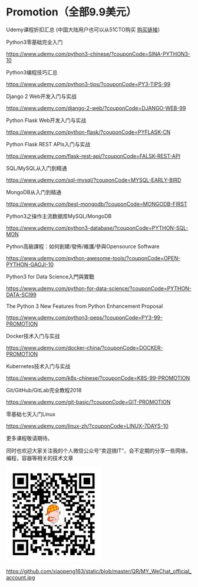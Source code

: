 # Promotion（全部9.9美元）

Udemy课程折扣汇总 (中国大陆用户也可以从51CTO购买 [购买链接](https://github.com/udemy-course/Promotion/blob/master/51cto.md))


Python3零基础完全入门

https://www.udemy.com/python3-chinese/?couponCode=SINA-PYTHON3-10

Python3编程技巧汇总

https://www.udemy.com/python3-tips/?couponCode=PY3-TIPS-99

Django 2 Web开发入门与实战

https://www.udemy.com/django-2-web/?couponCode=DJANGO-WEB-99

Python Flask Web开发入门与实战

https://www.udemy.com/python-flask/?couponCode=PYFLASK-CN

Python Flask REST APIs入门与实战

https://www.udemy.com/flask-rest-api/?couponCode=FALSK-REST-API

SQL/MySQL从入门到精通

https://www.udemy.com/sql-mysql/?couponCode=MYSQL-EARLY-BIRD

MongoDB从入门到精通

https://www.udemy.com/best-mongodb/?couponCode=MONGODB-FIRST

Python3之操作主流数据库MySQL/MongoDB

https://www.udemy.com/python3-database/?couponCode=PYTHON-SQL-MON

Python高級課程：如何創建/發佈/維護/參與Opensource Software

https://www.udemy.com/python-awesome-tools/?couponCode=OPEN-PYTHON-GAOJI-10

Python3 for Data Science入門與實戰

https://www.udemy.com/python-for-data-science/?couponCode=PYTHON-DATA-SCI99

The Python 3 New Features from Python Enhancement Proposal

https://www.udemy.com/python3-peps/?couponCode=PY3-99-PROMOTION

Docker技术入门与实战

https://www.udemy.com/docker-china/?couponCode=DOCKER-PROMOTION

Kubernetes技术入门与实战

https://www.udemy.com/k8s-chinese/?couponCode=K8S-99-PROMOTION

Git/GitHub/GitLab完全教程2018

https://www.udemy.com/git-basic/?couponCode=GIT-PROMOTION

零基础七天入门Linux

https://www.udemy.com/linux-zh/?couponCode=LINUX-7DAYS-10

更多课程敬请期待。

同时也欢迎大家关注我的个人微信公众号“卖逗搞IT“，会不定期的分享一些网络，编程，容器等相关的技术文章

![image](https://github.com/xiaopeng163/static/blob/master/QR/MY_WeChat_official_account.jpg)

https://github.com/xiaopeng163/static/blob/master/QR/MY_WeChat_official_account.jpg

